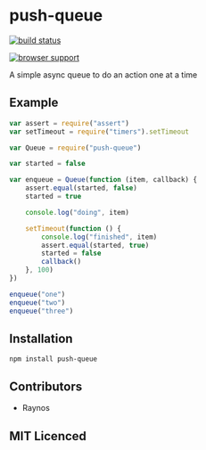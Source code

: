 # push-queue

[![build status](https://secure.travis-ci.org/Raynos/push-queue.png)](http://travis-ci.org/Raynos/push-queue)

[![browser support](http://ci.testling.com/Raynos/push-queue.png)](http://ci.testling.com/Raynos/push-queue)

A simple async queue to do an action one at a time

## Example

```js
var assert = require("assert")
var setTimeout = require("timers").setTimeout

var Queue = require("push-queue")

var started = false

var enqueue = Queue(function (item, callback) {
    assert.equal(started, false)
    started = true

    console.log("doing", item)

    setTimeout(function () {
        console.log("finished", item)
        assert.equal(started, true)
        started = false
        callback()
    }, 100)
})

enqueue("one")
enqueue("two")
enqueue("three")
```

## Installation

`npm install push-queue`

## Contributors

 - Raynos

## MIT Licenced

